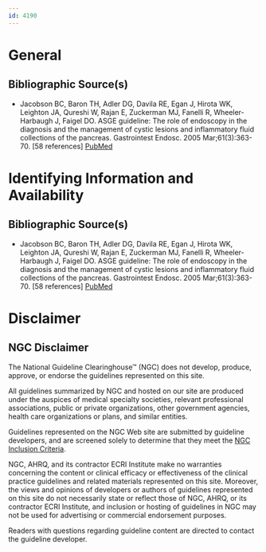 ```yaml
---
id: 4190
---
```


# General

## Bibliographic Source(s)

- Jacobson BC, Baron TH, Adler DG, Davila RE, Egan J, Hirota WK, Leighton JA, Qureshi W, Rajan E, Zuckerman MJ, Fanelli R, Wheeler-Harbaugh J, Faigel DO. ASGE guideline: The role of endoscopy in the diagnosis and the management of cystic lesions and inflammatory fluid collections of the pancreas. Gastrointest Endosc. 2005 Mar;61(3):363-70. [58 references] [ PubMed ](http://www.ncbi.nlm.nih.gov/entrez/query.fcgi?cmd=Retrieve&db=pubmed&dopt=Abstract&list_uids=15758904)

# Identifying Information and Availability

## Bibliographic Source(s)

- Jacobson BC, Baron TH, Adler DG, Davila RE, Egan J, Hirota WK, Leighton JA, Qureshi W, Rajan E, Zuckerman MJ, Fanelli R, Wheeler-Harbaugh J, Faigel DO. ASGE guideline: The role of endoscopy in the diagnosis and the management of cystic lesions and inflammatory fluid collections of the pancreas. Gastrointest Endosc. 2005 Mar;61(3):363-70. [58 references] [ PubMed ](http://www.ncbi.nlm.nih.gov/entrez/query.fcgi?cmd=Retrieve&db=pubmed&dopt=Abstract&list_uids=15758904)

# Disclaimer

## NGC Disclaimer

The National Guideline Clearinghouse™ (NGC) does not develop, produce, approve, or endorse the guidelines represented on this site.

All guidelines summarized by NGC and hosted on our site are produced under the auspices of medical specialty societies, relevant professional associations, public or private organizations, other government agencies, health care organizations or plans, and similar entities.

Guidelines represented on the NGC Web site are submitted by guideline developers, and are screened solely to determine that they meet the [NGC Inclusion Criteria](/help-and-about/summaries/inclusion-criteria).

NGC, AHRQ, and its contractor ECRI Institute make no warranties concerning the content or clinical efficacy or effectiveness of the clinical practice guidelines and related materials represented on this site. Moreover, the views and opinions of developers or authors of guidelines represented on this site do not necessarily state or reflect those of NGC, AHRQ, or its contractor ECRI Institute, and inclusion or hosting of guidelines in NGC may not be used for advertising or commercial endorsement purposes.

Readers with questions regarding guideline content are directed to contact the guideline developer.

